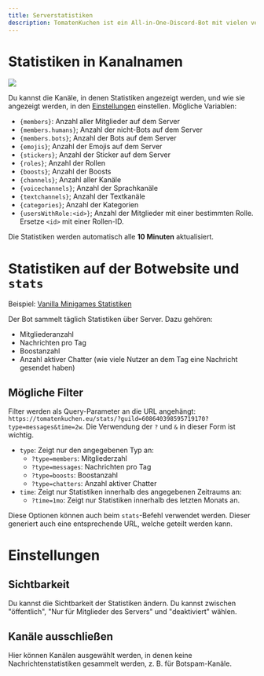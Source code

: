 ```yaml
---
title: Serverstatistiken
description: TomatenKuchen ist ein All-in-One-Discord-Bot mit vielen verschiedenen Funktionen. Erklärt die Verwendung von Serverstatistiken
---
```


# Statistiken in Kanalnamen

![](https://tomatenkuchen.eu/assets/images/stats.webp)

Du kannst die Kanäle, in denen Statistiken angezeigt werden, und wie sie angezeigt werden, in den [Einstellungen](https://tomatenkuchen.eu/dashboard/settings) einstellen.
Mögliche Variablen:
- `{members}`: Anzahl aller Mitglieder auf dem Server
- `{members.humans}`; Anzahl der nicht-Bots auf dem Server
- `{members.bots}`; Anzahl der Bots auf dem Server
- `{emojis}`; Anzahl der Emojis auf dem Server
- `{stickers}`; Anzahl der Sticker auf dem Server
- `{roles}`; Anzahl der Rollen
- `{boosts}`; Anzahl der Boosts
- `{channels}`; Anzahl aller Kanäle
- `{voicechannels}`; Anzahl der Sprachkanäle
- `{textchannels}`; Anzahl der Textkanäle
- `{categories}`; Anzahl der Kategorien
- `{usersWithRole:<id>}`; Anzahl der Mitglieder mit einer bestimmten Rolle. Ersetze `<id>` mit einer Rollen-ID.

Die Statistiken werden automatisch alle **10 Minuten** aktualisiert.

# Statistiken auf der Botwebsite und `stats`

Beispiel: [Vanilla Minigames Statistiken](https://tomatenkuchen.eu/stats/?guild=608640398595719170)

Der Bot sammelt täglich Statistiken über Server. Dazu gehören:
- Mitgliederanzahl
- Nachrichten pro Tag
- Boostanzahl
- Anzahl aktiver Chatter (wie viele Nutzer an dem Tag eine Nachricht gesendet haben)

## Mögliche Filter
Filter werden als Query-Parameter an die URL angehängt: `https://tomatenkuchen.eu/stats/?guild=608640398595719170?type=messages&time=2w`. Die Verwendung der `?` und `&` in dieser Form ist wichtig.

- `type`: Zeigt nur den angegebenen Typ an:
	- `?type=members`: Mitgliederzahl
	- `?type=messages`: Nachrichten pro Tag
	- `?type=boosts`: Boostanzahl
	- `?type=chatters`: Anzahl aktiver Chatter
- `time`: Zeigt nur Statistiken innerhalb des angegebenen Zeitraums an:
	- `?time=1mo`: Zeigt nur Statistiken innerhalb des letzten Monats an.

Diese Optionen können auch beim `stats`-Befehl verwendet werden. Dieser generiert auch eine entsprechende URL, welche geteilt werden kann.

# Einstellungen

## Sichtbarkeit
Du kannst die Sichtbarkeit der Statistiken ändern. Du kannst zwischen "öffentlich", "Nur für Mitglieder des Servers" und "deaktiviert" wählen.

## Kanäle ausschließen
Hier können Kanälen ausgewählt werden, in denen keine Nachrichtenstatistiken gesammelt werden, z. B. für Botspam-Kanäle.
